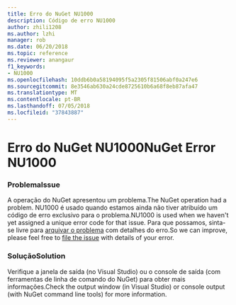 ```yaml
---
title: Erro do NuGet NU1000
description: Código de erro NU1000
author: zhili1208
ms.author: lzhi
manager: rob
ms.date: 06/20/2018
ms.topic: reference
ms.reviewer: anangaur
f1_keywords:
- NU1000
ms.openlocfilehash: 10ddb6b0a58194095f5a2305f81506abf0a247e6
ms.sourcegitcommit: 8e3546ab630a24cde8725610b6a68f8eb87afa47
ms.translationtype: MT
ms.contentlocale: pt-BR
ms.lasthandoff: 07/05/2018
ms.locfileid: "37843887"
---
```

# <a name="nuget-error-nu1000"></a><span data-ttu-id="b22df-103">Erro do NuGet NU1000</span><span class="sxs-lookup"><span data-stu-id="b22df-103">NuGet Error NU1000</span></span>

### <a name="issue"></a><span data-ttu-id="b22df-104">Problema</span><span class="sxs-lookup"><span data-stu-id="b22df-104">Issue</span></span>
<span data-ttu-id="b22df-105">A operação do NuGet apresentou um problema.</span><span class="sxs-lookup"><span data-stu-id="b22df-105">The NuGet operation had a problem.</span></span> <span data-ttu-id="b22df-106">NU1000 é usado quando estamos ainda não tiver atribuído um código de erro exclusivo para o problema.</span><span class="sxs-lookup"><span data-stu-id="b22df-106">NU1000 is used when we haven't yet assigned a unique error code for that issue.</span></span> <span data-ttu-id="b22df-107">Para que possamos, sinta-se livre para [arquivar o problema](https://github.com/nuget/home/issues) com detalhes do erro.</span><span class="sxs-lookup"><span data-stu-id="b22df-107">So we can improve, please feel free to [file the issue](https://github.com/nuget/home/issues) with details of your error.</span></span>

### <a name="solution"></a><span data-ttu-id="b22df-108">Solução</span><span class="sxs-lookup"><span data-stu-id="b22df-108">Solution</span></span>
<span data-ttu-id="b22df-109">Verifique a janela de saída (no Visual Studio) ou o console de saída (com ferramentas de linha de comando do NuGet) para obter mais informações.</span><span class="sxs-lookup"><span data-stu-id="b22df-109">Check the output window (in Visual Studio) or console output (with NuGet command line tools) for more information.</span></span>
